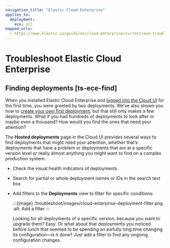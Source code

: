 ```yaml
---
navigation_title: "Elastic Cloud Enterprise"
applies_to:
  deployment:
    ece: all
mapped_urls:
  - https://www.elastic.co/guide/en/cloud-enterprise/current/ece-troubleshooting.html
---
```


# Troubleshoot Elastic Cloud Enterprise

## Finding deployments [ts-ece-find]


When you installed Elastic Cloud Enterprise and [logged into the Cloud UI](../../../deploy-manage/deploy/cloud-enterprise/log-into-cloud-ui.md) for the first time, you were greeted by two deployments. We’ve also shown you how to [create your own first deployment](../../../deploy-manage/deploy/cloud-enterprise/create-deployment.md), but that still only makes a few deployments. What if you had hundreds of deployments to look after or maybe even a thousand? How would you find the ones that need your attention?

The **Hosted deployments** page in the Cloud UI provides several ways to find deployments that might need your attention, whether that’s deployments that have a problem or deployments that are at a specific version level or really almost anything you might want to find on a complex production system:

* Check the visual health indicators of deployments
* Search for partial or whole deployment names or IDs in the search text box
* Add filters to the **Deployments** view to filter for specific conditions:

    :::{image} /troubleshoot/images/cloud-enterprise-deployment-filter.png
    :alt: Add a filter
    :::

    Looking for all deployments of a specific version, because you want to upgrade them? Easy. Or what about that deployments you noticed before lunch that seemed to be spending an awfully long time changing its configuration—​is it done? Just add a filter to find any ongoing configuration changes.
